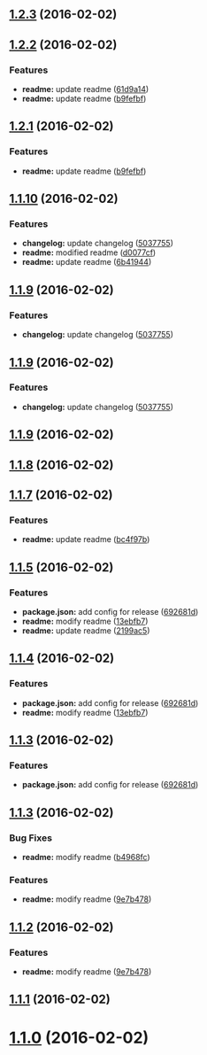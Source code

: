 <a name="1.2.3"></a>
## [1.2.3](https://github.com/kashiro/changelog-test/compare/v1.2.3...v1.2.3) (2016-02-02)




<a name="1.2.2"></a>
## [1.2.2](https://github.com/kashiro/changelog-test/compare/v1.2.0...v1.2.2) (2016-02-02)


### Features

* **readme:** update readme ([61d9a14](https://github.com/kashiro/changelog-test/commit/61d9a14))
* **readme:** update readme ([b9fefbf](https://github.com/kashiro/changelog-test/commit/b9fefbf))



<a name="1.2.1"></a>
## [1.2.1](https://github.com/kashiro/changelog-test/compare/v1.2.0...v1.2.1) (2016-02-02)


### Features

* **readme:** update readme ([b9fefbf](https://github.com/kashiro/changelog-test/commit/b9fefbf))



<a name="1.1.10"></a>
## [1.1.10](https://github.com/kashiro/changelog-test/compare/v1.1.8...v1.1.10) (2016-02-02)


### Features

* **changelog:** update changelog ([5037755](https://github.com/kashiro/changelog-test/commit/5037755))
* **readme:** modified readme ([d0077cf](https://github.com/kashiro/changelog-test/commit/d0077cf))
* **readme:** update readme ([6b41944](https://github.com/kashiro/changelog-test/commit/6b41944))



<a name="1.1.9"></a>
## [1.1.9](https://github.com/kashiro/changelog-test/compare/v1.1.8...v1.1.9) (2016-02-02)


### Features

* **changelog:** update changelog ([5037755](https://github.com/kashiro/changelog-test/commit/5037755))



<a name="1.1.9"></a>
## [1.1.9](https://github.com/kashiro/changelog-test/compare/v1.1.8...v1.1.9) (2016-02-02)


### Features

* **changelog:** update changelog ([5037755](https://github.com/kashiro/changelog-test/commit/5037755))



<a name="1.1.9"></a>
## [1.1.9](https://github.com/kashiro/changelog-test/compare/v1.1.9...v1.1.9) (2016-02-02)




<a name="1.1.8"></a>
## [1.1.8](https://github.com/kashiro/changelog-test/compare/v1.1.8...v1.1.8) (2016-02-02)




<a name="1.1.7"></a>
## [1.1.7](https://github.com/kashiro/changelog-test/compare/v1.1.6...v1.1.7) (2016-02-02)


### Features

* **readme:** update readme ([bc4f97b](https://github.com/kashiro/changelog-test/commit/bc4f97b))



<a name="1.1.5"></a>
## [1.1.5](https://github.com/kashiro/changelog-test/compare/v1.1.3...v1.1.5) (2016-02-02)


### Features

* **package.json:** add config for release ([692681d](https://github.com/kashiro/changelog-test/commit/692681d))
* **readme:** modify readme ([13ebfb7](https://github.com/kashiro/changelog-test/commit/13ebfb7))
* **readme:** update readme ([2199ac5](https://github.com/kashiro/changelog-test/commit/2199ac5))



<a name="1.1.4"></a>
## [1.1.4](https://github.com/kashiro/changelog-test/compare/v1.1.3...v1.1.4) (2016-02-02)


### Features

* **package.json:** add config for release ([692681d](https://github.com/kashiro/changelog-test/commit/692681d))
* **readme:** modify readme ([13ebfb7](https://github.com/kashiro/changelog-test/commit/13ebfb7))



<a name="1.1.3"></a>
## [1.1.3](https://github.com/kashiro/changelog-test/compare/v1.1.3...v1.1.3) (2016-02-02)


### Features

* **package.json:** add config for release ([692681d](https://github.com/kashiro/changelog-test/commit/692681d))



<a name="1.1.3"></a>
## [1.1.3](https://github.com/kashiro/changelog-test/compare/v1.1.1...v1.1.3) (2016-02-02)


### Bug Fixes

* **readme:** modify readme ([b4968fc](https://github.com/kashiro/changelog-test/commit/b4968fc))

### Features

* **readme:** modify readme ([9e7b478](https://github.com/kashiro/changelog-test/commit/9e7b478))



<a name="1.1.2"></a>
## [1.1.2](https://github.com/kashiro/changelog-test/compare/v1.1.1...v1.1.2) (2016-02-02)


### Features

* **readme:** modify readme ([9e7b478](https://github.com/kashiro/changelog-test/commit/9e7b478))



<a name="1.1.1"></a>
## [1.1.1](https://github.com/kashiro/changelog-test/compare/v1.0.0...v1.1.1) (2016-02-02)




<a name="1.1.0"></a>
# [1.1.0](https://github.com/kashiro/changelog-test/compare/v1.1.0...v1.1.0) (2016-02-02)




